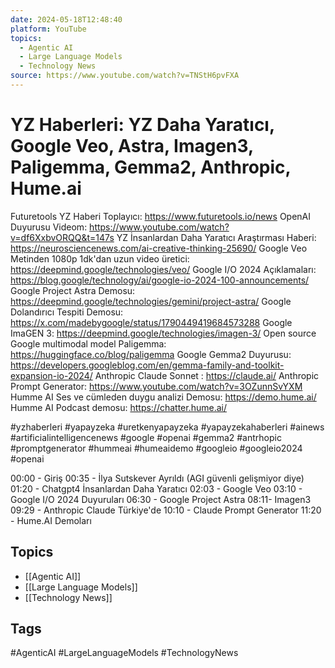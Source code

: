 ```yaml
---
date: 2024-05-18T12:48:40
platform: YouTube
topics:
  - Agentic AI
  - Large Language Models
  - Technology News
source: https://www.youtube.com/watch?v=TNStH6pvFXA
---
```

# YZ Haberleri: YZ Daha Yaratıcı, Google Veo, Astra, Imagen3, Paligemma, Gemma2, Anthropic, Hume.ai

Futuretools YZ Haberi Toplayıcı: https://www.futuretools.io/news
OpenAI Duyurusu Videom: https://www.youtube.com/watch?v=df6XxbvORQQ&t=147s
YZ İnsanlardan Daha Yaratıcı Araştırması Haberi: https://neurosciencenews.com/ai-creative-thinking-25690/
Google Veo Metinden 1080p 1dk'dan uzun video üretici: https://deepmind.google/technologies/veo/
Google I/O 2024 Açıklamaları: https://blog.google/technology/ai/google-io-2024-100-announcements/
Google Project Astra Demosu: https://deepmind.google/technologies/gemini/project-astra/
Google Dolandırıcı Tespiti Demosu: https://x.com/madebygoogle/status/1790449419684573288
Google ImaGEN 3: https://deepmind.google/technologies/imagen-3/
Open source Google multimodal model Paligemma: https://huggingface.co/blog/paligemma
Google Gemma2 Duyurusu: https://developers.googleblog.com/en/gemma-family-and-toolkit-expansion-io-2024/
Anthropic Claude Sonnet : https://claude.ai/
Anthropic Prompt Generator: https://www.youtube.com/watch?v=3OZunnSvYXM
Humme AI Ses ve cümleden duygu analizi Demosu: https://demo.hume.ai/
Humme AI Podcast demosu: https://chatter.hume.ai/

#yzhaberleri #yapayzeka #uretkenyapayzeka #yapayzekahaberleri #ainews #artificialintelligencenews #google #openai #gemma2 #antrhopic #promptgenerator #hummeai #humeaidemo #googleio #googleio2024 #openai 


00:00 - Giriş 
00:35 - İlya Sutskever Ayrıldı (AGI güvenli gelişmiyor diye)
01:20 - Chatgpt4 İnsanlardan Daha Yaratıcı
02:03 - Google Veo
03:10 - Google I/O 2024 Duyuruları
06:30 - Google Project Astra
08:11- Imagen3
09:29 - Anthropic Claude Türkiye'de
10:10 - Claude Prompt Generator
11:20 - Hume.AI Demoları

## Topics
- [[Agentic AI]]
- [[Large Language Models]]
- [[Technology News]]

## Tags
#AgenticAI #LargeLanguageModels #TechnologyNews